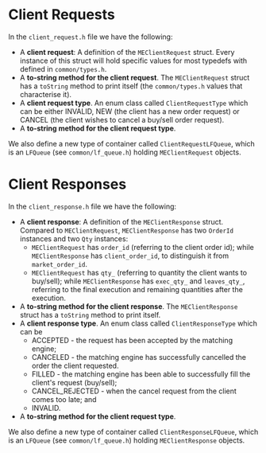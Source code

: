 # Client Requests
In the `client_request.h` file we have the following:
- A **client request**: A definition of the `MEClientRequest` struct. Every instance of this struct will hold specific values for most typedefs with defined in `common/types.h`. 
- A **to-string method for the client request**. The `MEClientRequest` struct has a `toString`  method to print itself (the `common/types.h` values that characterise it).
- A **client request type**. An enum class called `ClientRequestType` which can be either INVALID, NEW (the client has a new order request) or CANCEL (the client wishes to cancel a buy/sell order request).
- A **to-string method for the client request type**. 

We also define a new type of container called `ClientRequestLFQueue`, which is an `LFQueue` (see `common/lf_queue.h`) holding `MEClientRequest` objects.

# Client Responses
In the `client_response.h` file we have the following:
- A **client response**: A definition of the `MEClientResponse` struct. Compared to `MEClientRequest`, `MEClientResponse` has two `OrderId` instances and two `Qty` instances:
    - `MEClientRequest` has `order_id` (referring to the client order id); while `MEClientResponse` has `client_order_id`, to distinguish it from `market_order_id`.
    - `MEClientRequest` has `qty_` (referring to quantity the client wants to buy/sell); while `MEClientResponse` has `exec_qty_` and `leaves_qty_`, referring to the final execution and remaining quantities after the execution.
- A **to-string method for the client response**. The `MEClientResponse` struct has a `toString`  method to print itself.
- A **client response type**. An enum class called `ClientResponseType` which can be 
    - ACCEPTED - the request has been accepted by the matching engine; 
    - CANCELED - the matching engine has successfully cancelled the order the  client requested.
    - FILLED - the matching engine has been able to successfully fill the client's request (buy/sell);
    - CANCEL_REJECTED - when the cancel request from the client comes too late; and 
    - INVALID.
- A **to-string method for the client request type**. 

We also define a new type of container called `ClientResponseLFQueue`, which is an `LFQueue` (see `common/lf_queue.h`) holding `MEClientResponse` objects.